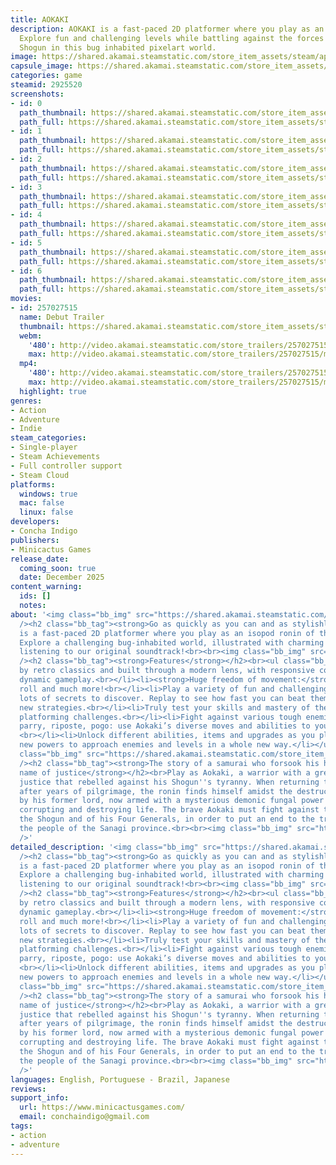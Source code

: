 ```yaml
---
title: AOKAKI
description: AOKAKI is a fast-paced 2D platformer where you play as an isopod ronin.
  Explore fun and challenging levels while battling against the forces of the evil
  Shogun in this bug inhabited pixelart world.
image: https://shared.akamai.steamstatic.com/store_item_assets/steam/apps/2925520/header.jpg?t=1727981921
capsule_image: https://shared.akamai.steamstatic.com/store_item_assets/steam/apps/2925520/capsule_231x87.jpg?t=1727981921
categories: game
steamid: 2925520
screenshots:
- id: 0
  path_thumbnail: https://shared.akamai.steamstatic.com/store_item_assets/steam/apps/2925520/ss_652b28a08e82cde48d88d815c2ee7273b4b0a015.600x338.jpg?t=1727981921
  path_full: https://shared.akamai.steamstatic.com/store_item_assets/steam/apps/2925520/ss_652b28a08e82cde48d88d815c2ee7273b4b0a015.1920x1080.jpg?t=1727981921
- id: 1
  path_thumbnail: https://shared.akamai.steamstatic.com/store_item_assets/steam/apps/2925520/ss_31c88a3c2c0158bb979ae794433c39ac21a8ed00.600x338.jpg?t=1727981921
  path_full: https://shared.akamai.steamstatic.com/store_item_assets/steam/apps/2925520/ss_31c88a3c2c0158bb979ae794433c39ac21a8ed00.1920x1080.jpg?t=1727981921
- id: 2
  path_thumbnail: https://shared.akamai.steamstatic.com/store_item_assets/steam/apps/2925520/ss_a2f4aaecade1a732767699d7e48af0e26cdfa508.600x338.jpg?t=1727981921
  path_full: https://shared.akamai.steamstatic.com/store_item_assets/steam/apps/2925520/ss_a2f4aaecade1a732767699d7e48af0e26cdfa508.1920x1080.jpg?t=1727981921
- id: 3
  path_thumbnail: https://shared.akamai.steamstatic.com/store_item_assets/steam/apps/2925520/ss_0250d1470aaa249683921909953215474f4d1677.600x338.jpg?t=1727981921
  path_full: https://shared.akamai.steamstatic.com/store_item_assets/steam/apps/2925520/ss_0250d1470aaa249683921909953215474f4d1677.1920x1080.jpg?t=1727981921
- id: 4
  path_thumbnail: https://shared.akamai.steamstatic.com/store_item_assets/steam/apps/2925520/ss_4648f728c94edb2b30438cb43e61a42c85021b1c.600x338.jpg?t=1727981921
  path_full: https://shared.akamai.steamstatic.com/store_item_assets/steam/apps/2925520/ss_4648f728c94edb2b30438cb43e61a42c85021b1c.1920x1080.jpg?t=1727981921
- id: 5
  path_thumbnail: https://shared.akamai.steamstatic.com/store_item_assets/steam/apps/2925520/ss_b114c7cb5dd16d8aa3a3c8c5f907f7e251147980.600x338.jpg?t=1727981921
  path_full: https://shared.akamai.steamstatic.com/store_item_assets/steam/apps/2925520/ss_b114c7cb5dd16d8aa3a3c8c5f907f7e251147980.1920x1080.jpg?t=1727981921
- id: 6
  path_thumbnail: https://shared.akamai.steamstatic.com/store_item_assets/steam/apps/2925520/ss_8376835338a57d512ac3cbccbd1bd66d4d592867.600x338.jpg?t=1727981921
  path_full: https://shared.akamai.steamstatic.com/store_item_assets/steam/apps/2925520/ss_8376835338a57d512ac3cbccbd1bd66d4d592867.1920x1080.jpg?t=1727981921
movies:
- id: 257027515
  name: Debut Trailer
  thumbnail: https://shared.akamai.steamstatic.com/store_item_assets/steam/apps/257027515/movie.293x165.jpg?t=1717699058
  webm:
    '480': http://video.akamai.steamstatic.com/store_trailers/257027515/movie480_vp9.webm?t=1717699058
    max: http://video.akamai.steamstatic.com/store_trailers/257027515/movie_max_vp9.webm?t=1717699058
  mp4:
    '480': http://video.akamai.steamstatic.com/store_trailers/257027515/movie480.mp4?t=1717699058
    max: http://video.akamai.steamstatic.com/store_trailers/257027515/movie_max.mp4?t=1717699058
  highlight: true
genres:
- Action
- Adventure
- Indie
steam_categories:
- Single-player
- Steam Achievements
- Full controller support
- Steam Cloud
platforms:
  windows: true
  mac: false
  linux: false
developers:
- Concha Indigo
publishers:
- Minicactus Games
release_date:
  coming_soon: true
  date: December 2025
content_warning:
  ids: []
  notes:
about: '<img class="bb_img" src="https://shared.akamai.steamstatic.com/store_item_assets/steam/apps/2925520/extras/combat.gif?t=1727981921"
  /><h2 class="bb_tag"><strong>Go as quickly as you can and as stylishly as you dare!</strong></h2><br>AOKAKI
  is a fast-paced 2D platformer where you play as an isopod ronin of the same name.
  Explore a challenging bug-inhabited world, illustrated with charming pixelart while
  listening to our original soundtrack!<br><br><img class="bb_img" src="https://shared.akamai.steamstatic.com/store_item_assets/steam/apps/2925520/extras/platforming.gif?t=1727981921"
  /><h2 class="bb_tag"><strong>Features</strong></h2><br><ul class="bb_ul"><li>Inspired
  by retro classics and built through a modern lens, with responsive controls and
  dynamic gameplay.<br></li><li><strong>Huge freedom of movement:</strong> jump, dash,
  roll and much more!<br></li><li>Play a variety of fun and challenging levels with
  lots of secrets to discover. Replay to see how fast you can beat them and discover
  new strategies.<br></li><li>Truly test your skills and mastery of the game in bonus
  platforming challenges.<br></li><li>Fight against various tough enemies. Attack,
  parry, riposte, pogo: use Aokaki’s diverse moves and abilities to your advantage!
  <br></li><li>Unlock different abilities, items and upgrades as you play. Use these
  new powers to approach enemies and levels in a whole new way.</li></ul><br><img
  class="bb_img" src="https://shared.akamai.steamstatic.com/store_item_assets/steam/apps/2925520/extras/AokakiGif_enemies.gif?t=1727981921"
  /><h2 class="bb_tag"><strong>The story of a samurai who forsook his honor in the
  name of justice</strong></h2><br>Play as Aokaki, a warrior with a great sense of
  justice that rebelled against his Shogun''s tyranny. When returning to his homeland
  after years of pilgrimage, the ronin finds himself amidst the destruction caused
  by his former lord, now armed with a mysterious demonic fungal power capable of
  corrupting and destroying life. The brave Aokaki must fight against the forces of
  the Shogun and of his Four Generals, in order to put an end to the treat that ravages
  the people of the Sanagi province.<br><br><img class="bb_img" src="https://shared.akamai.steamstatic.com/store_item_assets/steam/apps/2925520/extras/AokakiStaringCastle.gif?t=1727981921"
  />'
detailed_description: '<img class="bb_img" src="https://shared.akamai.steamstatic.com/store_item_assets/steam/apps/2925520/extras/combat.gif?t=1727981921"
  /><h2 class="bb_tag"><strong>Go as quickly as you can and as stylishly as you dare!</strong></h2><br>AOKAKI
  is a fast-paced 2D platformer where you play as an isopod ronin of the same name.
  Explore a challenging bug-inhabited world, illustrated with charming pixelart while
  listening to our original soundtrack!<br><br><img class="bb_img" src="https://shared.akamai.steamstatic.com/store_item_assets/steam/apps/2925520/extras/platforming.gif?t=1727981921"
  /><h2 class="bb_tag"><strong>Features</strong></h2><br><ul class="bb_ul"><li>Inspired
  by retro classics and built through a modern lens, with responsive controls and
  dynamic gameplay.<br></li><li><strong>Huge freedom of movement:</strong> jump, dash,
  roll and much more!<br></li><li>Play a variety of fun and challenging levels with
  lots of secrets to discover. Replay to see how fast you can beat them and discover
  new strategies.<br></li><li>Truly test your skills and mastery of the game in bonus
  platforming challenges.<br></li><li>Fight against various tough enemies. Attack,
  parry, riposte, pogo: use Aokaki’s diverse moves and abilities to your advantage!
  <br></li><li>Unlock different abilities, items and upgrades as you play. Use these
  new powers to approach enemies and levels in a whole new way.</li></ul><br><img
  class="bb_img" src="https://shared.akamai.steamstatic.com/store_item_assets/steam/apps/2925520/extras/AokakiGif_enemies.gif?t=1727981921"
  /><h2 class="bb_tag"><strong>The story of a samurai who forsook his honor in the
  name of justice</strong></h2><br>Play as Aokaki, a warrior with a great sense of
  justice that rebelled against his Shogun''s tyranny. When returning to his homeland
  after years of pilgrimage, the ronin finds himself amidst the destruction caused
  by his former lord, now armed with a mysterious demonic fungal power capable of
  corrupting and destroying life. The brave Aokaki must fight against the forces of
  the Shogun and of his Four Generals, in order to put an end to the treat that ravages
  the people of the Sanagi province.<br><br><img class="bb_img" src="https://shared.akamai.steamstatic.com/store_item_assets/steam/apps/2925520/extras/AokakiStaringCastle.gif?t=1727981921"
  />'
languages: English, Portuguese - Brazil, Japanese
reviews:
support_info:
  url: https://www.minicactusgames.com/
  email: conchaindigo@gmail.com
tags:
- action
- adventure
---
```


